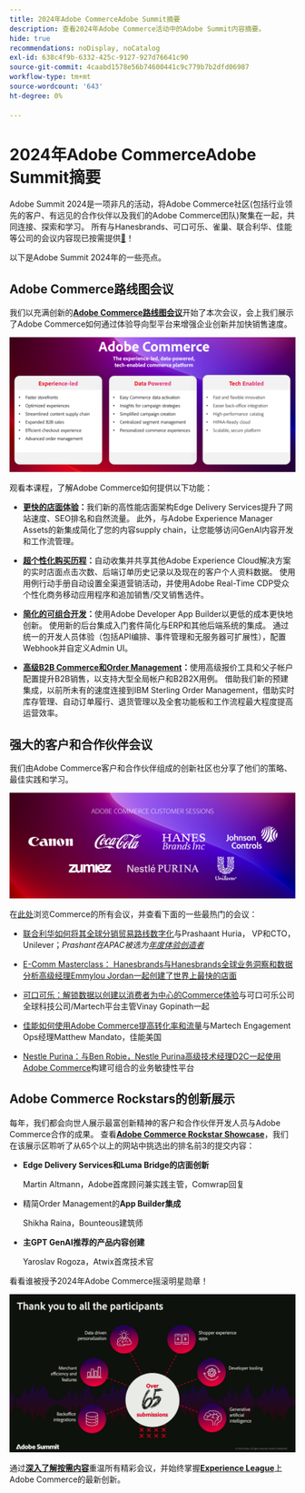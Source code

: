 ```yaml
---
title: 2024年Adobe CommerceAdobe Summit摘要
description: 查看2024年Adobe Commerce活动中的Adobe Summit内容摘要。
hide: true
recommendations: noDisplay, noCatalog
exl-id: 638c4f9b-6332-425c-9127-927d76641c90
source-git-commit: 4caabd1578e56b74600441c9c779b7b2dfd06987
workflow-type: tm+mt
source-wordcount: '643'
ht-degree: 0%

---
```


# 2024年Adobe CommerceAdobe Summit摘要

Adobe Summit 2024是一项非凡的活动，将Adobe Commerce社区(包括行业领先的客户、有远见的合作伙伴以及我们的Adobe Commerce团队)聚集在一起，共同连接、探索和学习。 所有与Hanesbrands、可口可乐、雀巢、联合利华、佳能等公司的会议内容现已按需提供&#x200B;[**&#128279;**](https://business.adobe.com/cn/summit/2024/sessions.html?Track=Commerce)！

以下是Adobe Summit 2024年的一些亮点。

## Adobe Commerce路线图会议

我们以充满创新的&#x200B;[**Adobe Commerce路线图会议**](https://business.adobe.com/cn/summit/2024/sessions/adobe-commerce-2024-product-roadmap-review-s432.html)开始了本次会议，会上我们展示了Adobe Commerce如何通过体验导向型平台来增强企业创新并加快销售速度。

![Adobe Commerce路线图演示文稿，其中显示新增功能和性能改进](../../assets/events/image1.png)

观看本课程，了解Adobe Commerce如何提供以下功能：

- **[更快的店面体验](https://experienceleague.adobe.com/developer/commerce/storefront/?lang=zh-Hans)：**&#x200B;我们新的高性能店面架构Edge Delivery Services提升了网站速度、SEO排名和自然流量。 此外，与Adobe Experience Manager Assets的新集成简化了您的内容supply chain，让您能够访问GenAI内容开发和工作流管理。

- **[超个性化购买历程](https://experienceleague.adobe.com/zh-hans/docs/commerce-admin/customers/customers-menu/personalize-scale)：**&#x200B;自动收集并共享其他Adobe Experience Cloud解决方案的实时店面点击次数、后端订单历史记录以及现在的客户个人资料数据。 使用用例行动手册自动设置全渠道营销活动，并使用Adobe Real-Time CDP受众个性化商务移动应用程序和追加销售/交叉销售选件。

- **[简化的可组合开发](https://developer.adobe.com/commerce/extensibility/app-development/learning-path/)：**&#x200B;使用Adobe Developer App Builder以更低的成本更快地创新。 使用新的后台集成入门套件简化与ERP和其他后端系统的集成。 通过统一的开发人员体验（包括API编排、事件管理和无服务器可扩展性），配置Webhook并自定义Admin UI。

- **[高级B2B Commerce和Order Management](https://experienceleague.adobe.com/zh-hans/docs/commerce-admin/b2b/introduction)：**&#x200B;使用高级报价工具和父子帐户配置提升B2B销售，以支持大型全局帐户和B2B2X用例。 借助我们新的预建集成，以前所未有的速度连接到IBM Sterling Order Management，借助实时库存管理、自动订单履行、退货管理以及全套功能板和工作流程最大程度提高运营效率。

## 强大的客户和合作伙伴会议

我们由Adobe Commerce客户和合作伙伴组成的创新社区也分享了他们的策略、最佳实践和学习。

![Adobe Summit 2024参与公司的徽标，包括联合利华、Hanesbrands、可口可乐、佳能和雀巢Purina](../../assets/events/image2.png)

在[此处](https://business.adobe.com/cn/summit/2024/sessions.html?Track=Commerce)浏览Commerce的所有会议，并查看下面的一些最热门的会议：

- [联合利华如何将其全球分销贸易路线数字化](https://business.adobe.com/cn/summit/2024/sessions/how-unilever-digitized-its-distributive-trade-rout-s430.html)与Prashaant Huria， VP和CTO， Unilever；*Prashant在APAC被选为[年度体验创造者](https://www.adobeexperienceawards.com/stories2024)*

- [E-Comm Masterclass： Hanesbrands与Hanesbrands全球业务洞察和数据分析高级经理Emmylou Jordan一起创建了世界上最快的店面](https://business.adobe.com/cn/summit/2024/sessions/ecomm-masterclass-hanesbrands-creates-the-worlds-f-s435.html)

- [可口可乐：解锁数据以创建以消费者为中心的Commerce体验](https://business.adobe.com/cn/summit/2024/sessions/cocacola-unlocking-data-to-create-consumercentric-s434.html)与可口可乐公司全球科技公司/Martech平台主管Vinay Gopinath一起

- [佳能如何使用Adobe Commerce提高转化率和流量](https://business.adobe.com/cn/summit/2024/sessions/how-canon-increased-conversion-rates-and-traffic-u-s438.html)与Martech Engagement Ops经理Matthew Mandato，佳能美国

- [Nestle Purina：与Ben Robie，Nestle Purina高级技术经理D2C一起使用Adobe Commerce](https://business.adobe.com/cn/summit/2024/sessions/purina-takes-composable-commerce-approach-to-boost-s437.html)构建可组合的业务敏捷性平台

## Adobe Commerce Rockstars的创新展示

每年，我们都会向世人展示最富创新精神的客户和合作伙伴开发人员与Adobe Commerce合作的成果。 查看&#x200B;**[Adobe Commerce Rockstar Showcase](https://business.adobe.com/cn/summit/2024/sessions/adobe-commerce-rockstar-showcase-s431.html)**，我们在该展示区聆听了从65个以上的网站中挑选出的排名前3的提交内容：

- **Edge Delivery Services和Luma Bridge的店面创新**

  Martin Altmann，Adobe首席顾问兼实践主管，Comwrap回复

- 精简Order Management的&#x200B;**App Builder集成**

  Shikha Raina，Bounteous建筑师

- **主GPT GenAI推荐的产品内容创建**

  Yaroslav Rogoza，Atwix首席技术官

看看谁被授予2024年Adobe Commerce摇滚明星勋章！

![Adobe Commerce Rockstar Showcase获胜者公告显示2024年冠军](../../assets/events/image3.png)

通过&#x200B;**[深入了解按需内容](https://business.adobe.com/cn/summit/2024/sessions.html?Track=Commerce)**&#x200B;重温所有精彩会议，并始终掌握&#x200B;[**Experience League**](https://experienceleague.adobe.com/zh-hans/docs/commerce-admin/start/about)上Adobe Commerce的最新创新。

